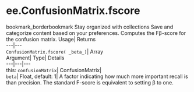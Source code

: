  
#  ee.ConfusionMatrix.fscore 
bookmark_borderbookmark Stay organized with collections  Save and categorize content based on your preferences.
Computes the Fβ-score for the confusion matrix. 
Usage| Returns  
---|---  
`ConfusionMatrix.fscore( _beta_)`| Array  
Argument| Type| Details  
---|---|---  
this: `confusionMatrix`| ConfusionMatrix|   
`beta`| Float, default: 1| A factor indicating how much more important recall is than precision. The standard F-score is equivalent to setting β to one.  
